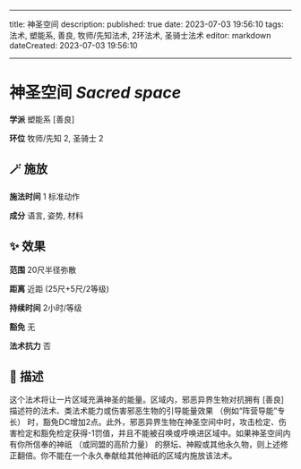 
---
title: 神圣空间
description: 
published: true
date: 2023-07-03 19:56:10
tags: 法术, 塑能系, 善良, 牧师/先知法术, 2环法术, 圣骑士法术
editor: markdown
dateCreated: 2023-07-03 19:56:10

---

# **神圣空间** *Sacred space*

**学派** 塑能系 \[善良\] 

**环位** 牧师/先知 2, 圣骑士 2

## 🪄 施放

**施法时间** 1 标准动作

**成分** 语言, 姿势, 材料

## ✨ 效果  

**范围** 20尺半径弥散

**距离** 近距 (25尺+5尺/2等级)  

**持续时间** 2小时/等级 

**豁免** 无

**法术抗力** 否

## 📖 描述

这个法术将让一片区域充满神圣的能量。区域内，邪恶异界生物对抗拥有 [善良]描述符的法术、类法术能力或伤害邪恶生物的引导能量效果 （例如“阵营导能”专长） 时，豁免DC增加2点。此外，邪恶异界生物在神圣空间中时，攻击检定、伤害检定和豁免检定获得-1罚值，并且不能被召唤或呼唤进区域中。如果神圣空间内有你所信奉的神祇 （或同盟的高阶力量） 的祭坛、神殿或其他永久物，则上述修正翻倍。你不能在一个永久奉献给其他神祇的区域内施放该法术。
    